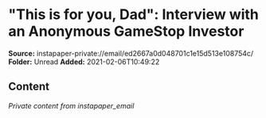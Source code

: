 # "This is for you, Dad": Interview with an Anonymous GameStop Investor

**Source:** instapaper-private://email/ed2667a0d048701c1e15d513e108754c/
**Folder:** Unread
**Added:** 2021-02-06T10:49:22




## Content
*Private content from instapaper_email*
